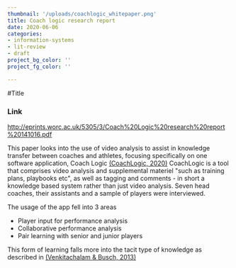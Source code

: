 ```yaml
---
thumbnail: '/uploads/coachlogic_whitepaper.png'
title: Coach logic research report
date: 2020-06-06
categories: 
- information-systems
- lit-review
- draft
project_bg_color: ''
project_fg_color: ''

---
```

#Title
### Link
http://eprints.worc.ac.uk/5305/3/Coach%20Logic%20research%20report%20141016.pdf

This paper looks into the use of video analysis to assist in knowledge transfer between coaches and athletes, focusing specifically on one software application, Coach Logic [(CoachLogic, 2020)](https://www.coach-logic.com/)
CoachLogic is a tool that comprises video analysis and supplemental materiel "such as training plans, playbooks etc", as well as tagging and comments - in short a knowledge based system rather than just video analysis. 
Seven head coaches, their assistants and a sample of players were interviewed.

The usage of the app fell into 3 areas
- Player input for performance analysis
- Collaborative performance analysis
- Pair learning with senior and junior players

This form of learning falls more into the tacit type of knowledge as described in [(Venkitachalam & Busch, 2013)](https://search-proquest-com.salford.idm.oclc.org/docview/939131495?accountid=8058) 

